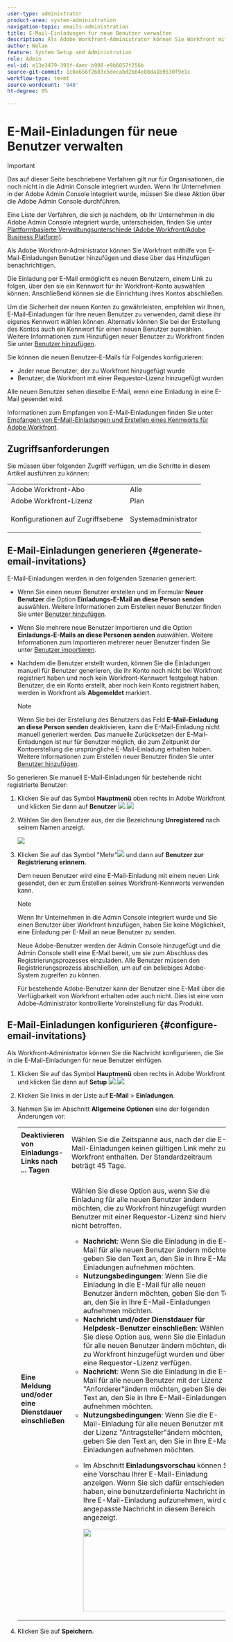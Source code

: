 ```yaml
---
user-type: administrator
product-area: system-administration
navigation-topic: emails-administration
title: E-Mail-Einladungen für neue Benutzer verwalten
description: Als Adobe Workfront-Administrator können Sie Workfront mithilfe von E-Mail-Einladungen Benutzer hinzufügen und diese über das Hinzufügen benachrichtigen.
author: Nolan
feature: System Setup and Administration
role: Admin
exl-id: e13e3479-391f-4aec-b998-e9b6057f256b
source-git-commit: 1c0a656f2603c5decabd2bb4e88da1b9530f9e1c
workflow-type: tm+mt
source-wordcount: '948'
ht-degree: 0%

---
```


# E-Mail-Einladungen für neue Benutzer verwalten

<!--
<p data-mc-conditions="QuicksilverOrClassic.Draft mode">*** DON'T DELETE, DRAFT OR HIDE THIS ARTICLE. IT IS LINKED TO THE PRODUCT, THROUGH THE CONTEXT SENSITIVE HELP LINKS. **</p>
-->

>[!IMPORTANT]
>
>Das auf dieser Seite beschriebene Verfahren gilt nur für Organisationen, die noch nicht in die Admin Console integriert wurden. Wenn Ihr Unternehmen in der Adobe Admin Console integriert wurde, müssen Sie diese Aktion über die Adobe Admin Console durchführen.
>
>Eine Liste der Verfahren, die sich je nachdem, ob Ihr Unternehmen in die Adobe Admin Console integriert wurde, unterscheiden, finden Sie unter [Plattformbasierte Verwaltungsunterschiede (Adobe Workfront/Adobe Business Platform)](../../../administration-and-setup/get-started-wf-administration/actions-in-admin-console.md).

Als Adobe Workfront-Administrator können Sie Workfront mithilfe von E-Mail-Einladungen Benutzer hinzufügen und diese über das Hinzufügen benachrichtigen.

Die Einladung per E-Mail ermöglicht es neuen Benutzern, einem Link zu folgen, über den sie ein Kennwort für ihr Workfront-Konto auswählen können. Anschließend können sie die Einrichtung ihres Kontos abschließen.

Um die Sicherheit der neuen Konten zu gewährleisten, empfehlen wir Ihnen, E-Mail-Einladungen für Ihre neuen Benutzer zu verwenden, damit diese ihr eigenes Kennwort wählen können. Alternativ können Sie bei der Erstellung des Kontos auch ein Kennwort für einen neuen Benutzer auswählen. Weitere Informationen zum Hinzufügen neuer Benutzer zu Workfront finden Sie unter [Benutzer hinzufügen](../../../administration-and-setup/add-users/create-and-manage-users/add-users.md).

Sie können die neuen Benutzer-E-Mails für Folgendes konfigurieren:

* Jeder neue Benutzer, der zu Workfront hinzugefügt wurde
* Benutzer, die Workfront mit einer Requestor-Lizenz hinzugefügt wurden

Alle neuen Benutzer sehen dieselbe E-Mail, wenn eine Einladung in eine E-Mail gesendet wird.

Informationen zum Empfangen von E-Mail-Einladungen finden Sie unter [Empfangen von E-Mail-Einladungen und Erstellen eines Kennworts für Adobe Workfront](../../../workfront-basics/manage-your-account-and-profile/managing-your-workfront-account/receive-email-invitations.md).

## Zugriffsanforderungen

Sie müssen über folgenden Zugriff verfügen, um die Schritte in diesem Artikel ausführen zu können:

<table style="table-layout:auto"> 
 <col> 
 <col> 
 <tbody> 
  <tr> 
   <td role="rowheader">Adobe Workfront-Abo</td> 
   <td>Alle</td> 
  </tr> 
  <tr> 
   <td role="rowheader">Adobe Workfront-Lizenz</td> 
   <td>Plan</td> 
  </tr> 
  <tr> 
   <td role="rowheader">Konfigurationen auf Zugriffsebene</td> 
   <td> <p>Systemadministrator</p> </td> 
  </tr> 
 </tbody> 
</table>

## E-Mail-Einladungen generieren {#generate-email-invitations}

E-Mail-Einladungen werden in den folgenden Szenarien generiert:

* Wenn Sie einen neuen Benutzer erstellen und im Formular **Neuer Benutzer** die Option **Einladungs-E-Mail an diese Person senden** auswählen. Weitere Informationen zum Erstellen neuer Benutzer finden Sie unter [Benutzer hinzufügen](../../../administration-and-setup/add-users/create-and-manage-users/add-users.md).
* Wenn Sie mehrere neue Benutzer importieren und die Option **Einladungs-E-Mails an diese Personen senden** auswählen. Weitere Informationen zum Importieren mehrerer neuer Benutzer finden Sie unter [Benutzer importieren](../../../administration-and-setup/add-users/create-and-manage-users/import-users.md).
* Nachdem die Benutzer erstellt wurden, können Sie die Einladungen manuell für Benutzer generieren, die ihr Konto noch nicht bei Workfront registriert haben und noch kein Workfront-Kennwort festgelegt haben.\
  Benutzer, die ein Konto erstellt, aber noch kein Konto registriert haben, werden in Workfront als **Abgemeldet** markiert.

  >[!NOTE]
  >
  >Wenn Sie bei der Erstellung des Benutzers das Feld **E-Mail-Einladung an diese Person senden** deaktivieren, kann die E-Mail-Einladung nicht manuell generiert werden. Das manuelle Zurücksetzen der E-Mail-Einladungen ist nur für Benutzer möglich, die zum Zeitpunkt der Kontoerstellung die ursprüngliche E-Mail-Einladung erhalten haben. Weitere Informationen zum Erstellen neuer Benutzer finden Sie unter [Benutzer hinzufügen](../../../administration-and-setup/add-users/create-and-manage-users/add-users.md).

So generieren Sie manuell E-Mail-Einladungen für bestehende nicht registrierte Benutzer:

1. Klicken Sie auf das Symbol **Hauptmenü** oben rechts in Adobe Workfront und klicken Sie dann auf **Benutzer** ![](assets/users-icon-in-main-menu.png).![](assets/main-menu-icon.png)
1. Wählen Sie den Benutzer aus, der die Bezeichnung **Unregistered** nach seinem Namen anzeigt.

   ![](assets/unreg-user-qs-350x221.png)

1. Klicken Sie auf das Symbol &quot;Mehr&quot;![](assets/more-icon.png) und dann auf **Benutzer zur Registrierung erinnern**.

   Dem neuen Benutzer wird eine E-Mail-Einladung mit einem neuen Link gesendet, den er zum Erstellen seines Workfront-Kennworts verwenden kann.

   >[!NOTE]
   >
   >Wenn Ihr Unternehmen in die Admin Console integriert wurde und Sie einen Benutzer über Workfront hinzufügen, haben Sie keine Möglichkeit, eine Einladung per E-Mail an neue Benutzer zu senden.
   >
   >Neue Adobe-Benutzer werden der Admin Console hinzugefügt und die Admin Console stellt eine E-Mail bereit, um sie zum Abschluss des Registrierungsprozesses einzuladen. Alle Benutzer müssen den Registrierungsprozess abschließen, um auf ein beliebiges Adobe-System zugreifen zu können.
   >
   >Für bestehende Adobe-Benutzer kann der Benutzer eine E-Mail über die Verfügbarkeit von Workfront erhalten oder auch nicht. Dies ist eine vom Adobe-Administrator kontrollierte Voreinstellung für das Produkt.

## E-Mail-Einladungen konfigurieren {#configure-email-invitations}

Als Workfront-Administrator können Sie die Nachricht konfigurieren, die Sie in die E-Mail-Einladungen für neue Benutzer einfügen.

1. Klicken Sie auf das Symbol **Hauptmenü** oben rechts in Adobe Workfront und klicken Sie dann auf **Setup** ![](assets/gear-icon-settings.png).![](assets/main-menu-icon.png)

1. Klicken Sie links in der Liste auf **E-Mail** > **Einladungen**.

1. Nehmen Sie im Abschnitt **Allgemeine Optionen** eine der folgenden Änderungen vor:

   <table style="table-layout:auto"> 
    <col> 
    <col> 
    <tbody> 
     <tr> 
      <td role="rowheader"><strong>Deaktivieren von Einladungs-Links nach ... Tagen</strong> </td> 
      <td> <p>Wählen Sie die Zeitspanne aus, nach der die E-Mail-Einladungen keinen gültigen Link mehr zu Workfront enthalten. Der Standardzeitraum beträgt 45 Tage.</p> </td> 
     </tr> 
     <tr> 
      <td role="rowheader"><strong>Eine Meldung und/oder eine Dienstdauer einschließen</strong> </td> 
      <td> <p>Wählen Sie diese Option aus, wenn Sie die Einladung für alle neuen Benutzer ändern möchten, die zu Workfront hinzugefügt wurden. Benutzer mit einer Requestor-Lizenz sind hiervon nicht betroffen.</p> 
       <ul> 
        <li><strong>Nachricht</strong>: Wenn Sie die Einladung in die E-Mail für alle neuen Benutzer ändern möchten, geben Sie den Text an, den Sie in Ihre E-Mail-Einladungen aufnehmen möchten.</li> 
        <li><strong>Nutzungsbedingungen</strong>: Wenn Sie die Einladung in die E-Mail für alle neuen Benutzer ändern möchten, geben Sie den Text an, den Sie in Ihre E-Mail-Einladungen aufnehmen möchten.<br></li> 
        <li><strong>Nachricht und/oder Dienstdauer für Helpdesk-Benutzer einschließen</strong>: Wählen Sie diese Option aus, wenn Sie die Einladung für alle neuen Benutzer ändern möchten, die zu Workfront hinzugefügt wurden und über eine Requestor-Lizenz verfügen.</li> 
        <li><strong>Nachricht</strong>: Wenn Sie die Einladung in die E-Mail für alle neuen Benutzer mit der Lizenz "Anforderer"ändern möchten, geben Sie den Text an, den Sie in Ihre E-Mail-Einladungen aufnehmen möchten.</li> 
        <li><strong>Nutzungsbedingungen</strong>: Wenn Sie die E-Mail-Einladung für alle neuen Benutzer mit der Lizenz "Antragsteller"ändern möchten, geben Sie den Text an, den Sie in Ihre E-Mail-Einladungen aufnehmen möchten.<br></li> 
        <li> <p>Im Abschnitt <strong>Einladungsvorschau</strong> können Sie eine Vorschau Ihrer E-Mail-Einladung anzeigen. Wenn Sie sich dafür entschieden haben, eine benutzerdefinierte Nachricht in Ihre E-Mail-Einladung aufzunehmen, wird die angepasste Nachricht in diesem Bereich angezeigt.</p> <p> <img src="assets/email-invitation-for-all-users-preview-qs-350x190.png" style="width: 350;height: 190;"> </p> </li> 
       </ul> </td> 
     </tr> 
    </tbody> 
   </table>

1. Klicken Sie auf **Speichern**.
